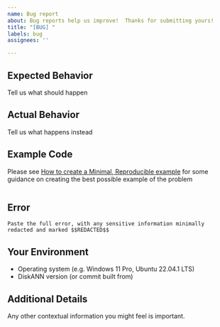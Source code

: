 ```yaml
---
name: Bug report
about: Bug reports help us improve!  Thanks for submitting yours!
title: "[BUG] "
labels: bug
assignees: ''

---
```


## Expected Behavior
Tell us what should happen

## Actual Behavior
Tell us what happens instead

## Example Code
Please see [How to create a Minimal, Reproducible example](https://stackoverflow.com/help/minimal-reproducible-example) for some guidance on creating the best possible example of the problem
```bash

```

## Error 
```
Paste the full error, with any sensitive information minimally redacted and marked $$REDACTED$$

```

## Your Environment
* Operating system (e.g. Windows 11 Pro, Ubuntu 22.04.1 LTS)
* DiskANN version (or commit built from)

## Additional Details
Any other contextual information you might feel is important.

